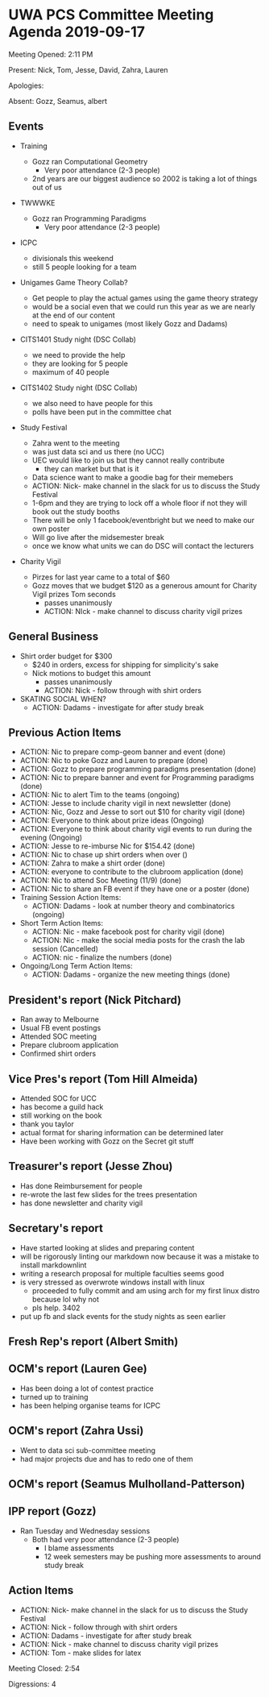 # UWA PCS Committee Meeting Agenda 2019-09-17

Meeting Opened: 2:11 PM

Present: Nick, Tom, Jesse, David, Zahra, Lauren

Apologies:

Absent: Gozz, Seamus, albert

## Events

- Training
  - Gozz ran Computational Geometry
    - Very poor attendance (2-3 people)
  - 2nd years are our biggest audience so 2002 is taking a lot of things out of us

- TWWWKE
  - Gozz ran Programming Paradigms
    - Very poor attendance (2-3 people)

- ICPC
  - divisionals this weekend
  - still 5 people looking for a team

- Unigames Game Theory Collab?
  - Get people to play the actual games using the game theory strategy
  - would be a social even that we could run this year as we are nearly at the end of our content
  - need to speak to unigames (most likely Gozz and Dadams)

- CITS1401 Study night (DSC Collab)
  - we need to provide the help
  - they are looking for 5 people
  - maximum of 40 people

- CITS1402 Study night (DSC Collab)
  - we also need to have people for this
  - polls have been put in the committee chat

- Study Festival
  - Zahra went to the meeting
  - was just data sci and us there (no UCC)
  - UEC would like to join us but they cannot really contribute
    - they can market but that is it
  - Data science want to make a goodie bag for their memebers
  - ACTION: Nick- make channel in the slack for us to discuss the Study Festival
  - 1-6pm and they are trying to lock off a whole floor if not they will book out the study booths
  - There will be only 1 facebook/eventbright but we need to make our own poster
  - Will go live after the midsemester break
  - once we know what units we can do DSC will contact the lecturers

- Charity Vigil
  - Pirzes for last year came to a total of $60
  - Gozz moves that we budget $120 as a generous amount for Charity Vigil prizes Tom seconds
    - passes unanimously
    - ACTION: NIck - make channel to discuss charity vigil prizes

## General Business

- Shirt order budget for $300
  - $240 in orders, excess for shipping for simplicity's sake
  - Nick motions to budget this amount
    - passes unanimously
    - ACTION: Nick - follow through with shirt orders
- SKATING SOCIAL WHEN?
  - ACTION: Dadams - investigate for after study break

## Previous Action Items

- ACTION: Nic to prepare comp-geom banner and event (done)
- ACTION: Nic to poke Gozz and Lauren to prepare (done)
- ACTION: Gozz to prepare programming paradigms presentation (done)
- ACTION: Nic to prepare banner and event for Programming paradigms (done)
- ACTION: Nic to alert Tim to the teams (ongoing)
- ACTION: Jesse to include charity vigil in next newsletter (done)
- ACTION: Nic, Gozz and Jesse to sort out $10 for charity vigil (done)
- ACTION: Everyone to think about prize ideas (Ongoing)
- ACTION: Everyone to think about charity vigil events to run during the evening (Ongoing)
- ACTION: Jesse to re-imburse Nic for $154.42 (done)
- ACTION: Nic to chase up shirt orders when over ()
- ACTION: Zahra to make a shirt order (done)
- ACTION: everyone to contribute to the clubroom application (done)
- ACTION: Nic to attend Soc Meeting (11/9) (done)
- ACTION: Nic to share an FB event if they have one or a poster (done)
- Training Session Action Items: 
  - ACTION: Dadams - look at number theory and combinatorics (ongoing)
- Short Term Action Items:
  - ACTION: Nic - make facebook post for charity vigil (done)
  - ACTION: Nic - make the social media posts for the crash the lab session (Cancelled)
  - ACTION: nic - finalize the numbers (done)
- Ongoing/Long Term Action Items:
  - ACTION: Dadams - organize the new meeting things (done)

## President's report (Nick Pitchard)

- Ran away to Melbourne
- Usual FB event postings
- Attended SOC meeting
- Prepare clubroom application
- Confirmed shirt orders

## Vice Pres's report (Tom Hill Almeida)

- Attended SOC for UCC
- has become a guild hack
- still working on the book
- thank you taylor
- actual format for sharing information can be determined later
- Have been working with Gozz on the Secret git stuff

## Treasurer's report (Jesse Zhou)

- Has done Reimbursement for people
- re-wrote the last few slides for the trees presentation
- has done newsletter and charity vigil

## Secretary's report

- Have started looking at slides and preparing content
- will be rigorously linting our markdown now because it was a mistake to install markdownlint
- writing a research proposal for multiple faculties seems good
- is very stressed as overwrote windows install with linux
  - proceeded to fully commit and am using arch for my first linux distro because lol why not
  - pls help. 3402
- put up fb and slack events for the study nights as seen earlier

## Fresh Rep's report (Albert Smith)

## OCM's report (Lauren Gee)

- Has been doing a lot of contest practice
- turned up to training
- has been helping organise teams for ICPC

## OCM's report (Zahra Ussi)

- Went to data sci sub-committee meeting
- had major projects due and has to redo one of them

## OCM's report (Seamus Mulholland-Patterson)

## IPP report (Gozz)

- Ran Tuesday and Wednesday sessions
  - Both had very poor attendance (2-3 people)
    - I blame assessments
    - 12 week semesters may be pushing more assessments to around study break

## Action Items

- ACTION: Nick- make channel in the slack for us to discuss the Study Festival
- ACTION: Nick - follow through with shirt orders
- ACTION: Dadams - investigate for after study break
- ACTION: Nick - make channel to discuss charity vigil prizes
- ACTION: Tom - make slides for latex

Meeting Closed: 2:54

Digressions: 4
